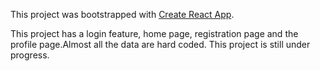 

This project was bootstrapped with [Create React App](https://github.com/facebook/create-react-app).

This project has a login feature, home page, registration page and the profile page.Almost all the data are hard coded. This project is still under progress.

